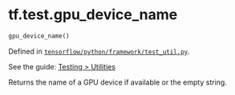 <div itemscope itemtype="http://developers.google.com/ReferenceObject">
<meta itemprop="name" content="tf.test.gpu_device_name" />
</div>

# tf.test.gpu_device_name

``` python
gpu_device_name()
```



Defined in [`tensorflow/python/framework/test_util.py`](https://www.tensorflow.org/code/tensorflow/python/framework/test_util.py).

See the guide: [Testing > Utilities](../../../../api_guides/python/test.md#Utilities)

Returns the name of a GPU device if available or the empty string.